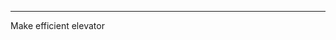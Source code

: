 -----------------------------------------------------------------------------------------------------------------------------------------------
Make efficient elevator
